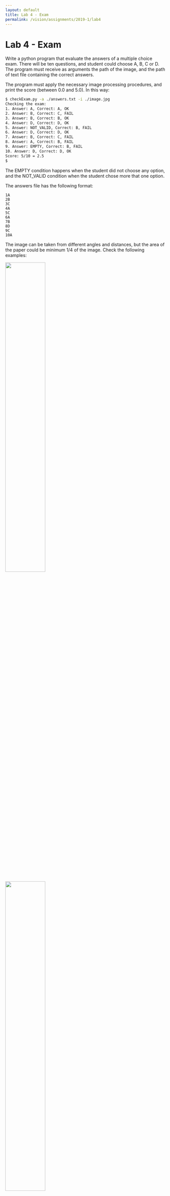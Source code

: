 ```yaml
---
layout: default
title: Lab 4 - Exam
permalink: /vision/assignments/2019-1/lab4
---
```


# Lab 4 - Exam


Write a python program that evaluate the answers of a multiple choice exam. There will be ten questions, and student could choose A, B, C or D. The program must receive as arguments the path of the image, and the path of text file containing the correct answers.

The program must apply the necessary image processing procedures, and print the score (between 0.0 and 5.0). In this way:

``` bash
$ checkExam.py -a ./answers.txt -i ./image.jpg
Checking the exam:
1. Answer: A, Correct: A, OK
2. Answer: B, Correct: C, FAIL
3. Answer: B, Correct: B, OK
4. Answer: D, Correct: D, OK
5. Answer: NOT_VALID, Correct: B, FAIL
6. Answer: D, Correct: D, OK
7. Answer: B, Correct: C, FAIL
8. Answer: A, Correct: B, FAIL
9. Answer: EMPTY, Correct: B, FAIL
10. Answer: D, Correct: D, OK
Score: 5/10 = 2.5
$
```

The EMPTY condition happens when the student did not choose any option, and the NOT_VALID condition when the student chose more that one option.

The answers file has the following format:

```
1A
2B
3C
4A
5C
6A
7B
8D
9C
10A
```

The image can be taken from different angles and distances, but the area of the paper could be minimum 1/4 of the image. Check the following examples:

<div class="picture">
  <img style="width:50%;" src ="/cstopics/assets/img/vision/lab3_1.jpg" />
  <img style="width:50%;" src ="/cstopics/assets/img/vision/lab3_2.jpg" />
  <img style="width:50%;" src ="/cstopics/assets/img/vision/lab3_3.jpg" />
  <img style="width:50%;" src ="/cstopics/assets/img/vision/lab3_4.jpg" />
  <img style="width:50%;" src ="/cstopics/assets/img/vision/lab3_5.jpg" />
</div>

When the practice is ready, compress all the files and upload them to the appropriate link in *moodle*.

Deadline: Mar 14, 18:00
